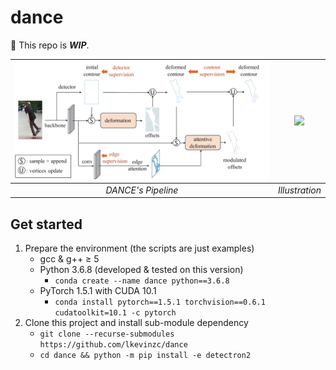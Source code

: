 # dance

:construction: This repo is ***WIP***.

|![](./assets/pipeline.png)|![](assets/demo.gif)|
|:---:|:---:|
|*DANCE's Pipeline*| *Illustration* |

## Get started
1. Prepare the environment (the scripts are just examples)
   - gcc & g++ ≥ 5
   - Python 3.6.8 (developed & tested on this version)
     - `conda create --name dance python==3.6.8`
   - PyTorch 1.5.1 with CUDA 10.1
     - `conda install pytorch==1.5.1 torchvision==0.6.1 cudatoolkit=10.1 -c pytorch`
2. Clone this project and install sub-module dependency
   - `git clone --recurse-submodules https://github.com/lkevinzc/dance`
   - `cd dance && python -m pip install -e detectron2`